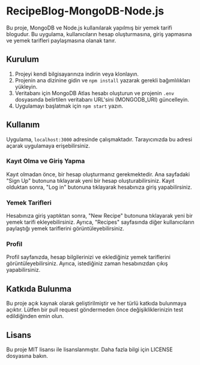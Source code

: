 # RecipeBlog-MongoDB-Node.js

Bu proje, MongoDB ve Node.js kullanılarak yapılmış bir yemek tarifi blogudur. Bu uygulama, kullanıcıların hesap oluşturmasına, giriş yapmasına ve yemek tarifleri paylaşmasına olanak tanır.

## Kurulum

1. Projeyi kendi bilgisayarınıza indirin veya klonlayın.
2. Projenin ana dizinine gidin ve `npm install` yazarak gerekli bağımlılıkları yükleyin.
3. Veritabanı için MongoDB Atlas hesabı oluşturun ve projenin `.env` dosyasında belirtilen veritabanı URL'sini (MONGODB_URI) güncelleyin.
4. Uygulamayı başlatmak için `npm start` yazın.

## Kullanım

Uygulama, `localhost:3000` adresinde çalışmaktadır. Tarayıcınızda bu adresi açarak uygulamaya erişebilirsiniz.

### Kayıt Olma ve Giriş Yapma

Kayıt olmadan önce, bir hesap oluşturmanız gerekmektedir. Ana sayfadaki "Sign Up" butonuna tıklayarak yeni bir hesap oluşturabilirsiniz. Kayıt olduktan sonra, "Log in" butonuna tıklayarak hesabınıza giriş yapabilirsiniz.

### Yemek Tarifleri

Hesabınıza giriş yaptıktan sonra, "New Recipe" butonuna tıklayarak yeni bir yemek tarifi ekleyebilirsiniz. Ayrıca, "Recipes" sayfasında diğer kullanıcıların paylaştığı yemek tariflerini görüntüleyebilirsiniz.

### Profil

Profil sayfanızda, hesap bilgilerinizi ve eklediğiniz yemek tariflerini görüntüleyebilirsiniz. Ayrıca, istediğiniz zaman hesabınızdan çıkış yapabilirsiniz.

## Katkıda Bulunma

Bu proje açık kaynak olarak geliştirilmiştir ve her türlü katkıda bulunmaya açıktır. Lütfen bir pull request göndermeden önce değişikliklerinizin test edildiğinden emin olun.

## Lisans

Bu proje MIT lisansı ile lisanslanmıştır. Daha fazla bilgi için LICENSE dosyasına bakın.
